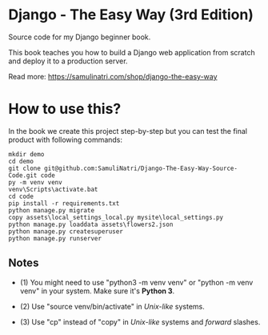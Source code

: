 # Django - The Easy Way (3rd Edition)

Source code for my Django beginner book.

This book teaches you how to build a Django web application
from scratch and deploy it to a production server.

Read more: <https://samulinatri.com/shop/django-the-easy-way>

# How to use this?

In the book we create this project step-by-step but you can test the final product with following commands:

```
mkdir demo
cd demo
git clone git@github.com:SamuliNatri/Django-The-Easy-Way-Source-Code.git code
py -m venv venv
venv\Scripts\activate.bat
cd code
pip install -r requirements.txt
python manage.py migrate
copy assets\local_settings_local.py mysite\local_settings.py
python manage.py loaddata assets\flowers2.json
python manage.py createsuperuser
python manage.py runserver
```

## Notes

- (1) You might need to use "python3 -m venv venv" or "python -m venv venv" in your system. Make sure it's **Python 3**.

- (2) Use "source venv/bin/activate" in *Unix-like* systems.

- (3) Use "cp" instead of "copy" in *Unix-like* systems and *forward* slashes.

